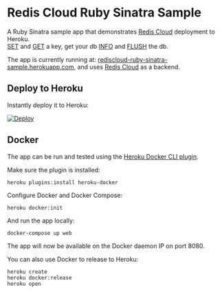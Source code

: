 # Redis Cloud Ruby Sinatra Sample

A Ruby Sinatra sample app that demonstrates [Redis Cloud](http://redis.io) deployment to Heroku.<br />
[SET](http://redis.io/commands/SET) and [GET](http://redis.io/commands/SET) a key, get your db [INFO](http://redis.io/commands/INFO) and [FLUSH](http://redis.io/commands/FLUSHDB) the db.

The app is currently running at: [rediscloud-ruby-sinatra-sample.herokuapp.com](http://rediscloud-ruby-sinatra-sample.herokuapp.com), and uses [Redis Cloud](https://addons.heroku.com/rediscloud) as a backend.

## Deploy to Heroku

Instantly deploy it to Heroku:

[![Deploy](https://www.herokucdn.com/deploy/button.png)](https://heroku.com/deploy?template=https://github.com/RedisLabs/rediscloud-ruby-sinatra-sample)

## Docker

The app can be run and tested using the [Heroku Docker CLI plugin](https://devcenter.heroku.com/articles/introduction-local-development-with-docker).

Make sure the plugin is installed:

    heroku plugins:install heroku-docker

Configure Docker and Docker Compose:

    heroku docker:init

And run the app locally:

    docker-compose up web

The app will now be available on the Docker daemon IP on port 8080.

You can also use Docker to release to Heroku:

    heroku create
    heroku docker:release
    heroku open
